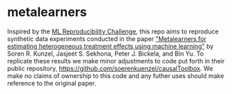 # metalearners

Inspired by the [ML Reproducibility Challenge](https://paperswithcode.com/rc2020), this repo aims to reproduce synthetic data experiments conducted in the paper ["Metalearners for estimating heterogeneous treatment effects using machine learning"](https://www.pnas.org/content/pnas/116/10/4156.full.pdf) by Soren R. Kunzel, Jasjeet S. Sekhona, Peter J. Bickela, and Bin Yu. To replicate these results we make minor adjustments to code put forth in their public repository, https://github.com/soerenkuenzel/causalToolbox. We make no claims of ownership to this code and any futher uses should make reference to the original paper.
